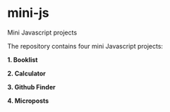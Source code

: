 # mini-js
Mini Javascript projects 

The repository contains four mini Javascript projects:

**1. Booklist**

**2. Calculator**

**3. Github Finder**

**4. Microposts**

